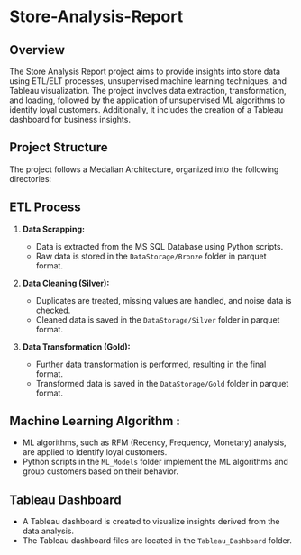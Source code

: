 # Store-Analysis-Report

## Overview
The Store Analysis Report project aims to provide insights into store data using ETL/ELT processes, unsupervised machine learning techniques, and Tableau visualization. The project involves data extraction, transformation, and loading, followed by the application of unsupervised ML algorithms to identify loyal customers. Additionally, it includes the creation of a Tableau dashboard for business insights.

## Project Structure

The project follows a Medalian Architecture, organized into the following directories:

## ETL Process

1. **Data Scrapping:**
   - Data is extracted from the MS SQL Database using Python scripts.
   - Raw data is stored in the `DataStorage/Bronze` folder in parquet format.

2. **Data Cleaning (Silver):**
   - Duplicates are treated, missing values are handled, and noise data is checked.
   - Cleaned data is saved in the `DataStorage/Silver` folder in parquet format.

3. **Data Transformation (Gold):**
   - Further data transformation is performed, resulting in the final format.
   - Transformed data is saved in the `DataStorage/Gold` folder in parquet format.

##  Machine Learning Algorithm :
- ML algorithms, such as RFM (Recency, Frequency, Monetary) analysis, are applied to identify loyal customers.
- Python scripts in the `ML_Models` folder implement the ML algorithms and group customers based on their behavior.

## Tableau Dashboard
- A Tableau dashboard is created to visualize insights derived from the data analysis.
- The Tableau dashboard files are located in the `Tableau_Dashboard` folder.

